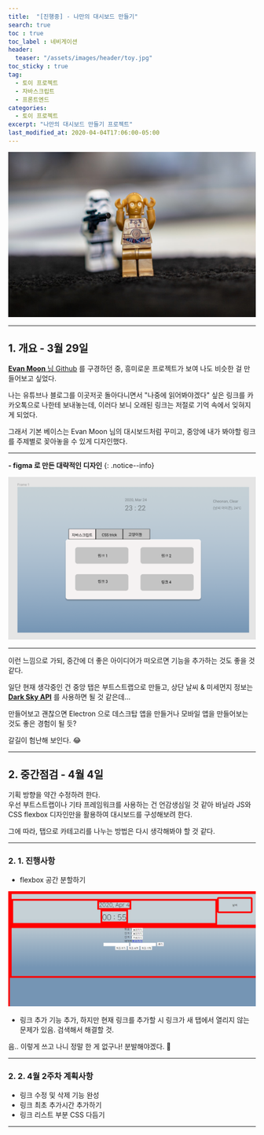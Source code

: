 ```yaml
---
title:  "[진행중] - 나만의 대시보드 만들기"
search: true
toc : true
toc_label : 네비게이션
header:
  teaser: "/assets/images/header/toy.jpg"
toc_sticky : true
tag:
  - 토이 프로젝트
  - 자바스크립트
  - 프론트엔드
categories:
  - 토이 프로젝트
excerpt: "나만의 대시보드 만들기 프로젝트"
last_modified_at: 2020-04-04T17:06:00-05:00
---
```

<img src = "/assets/images/header/toy.jpg">

---

## 1. 개요 - 3월 29일

[**Evan Moon** 님 Github](https://github.com/evan-moon/zarbis) 를 구경하던 중, 흥미로운 프로젝트가 보여 나도 비슷한 걸 만들어보고 싶었다.   

나는 유튜브나 블로그를 이곳저곳 돌아다니면서 "나중에 읽어봐야겠다" 싶은 링크를 카카오톡으로 나한테 보내놓는데, 이러다 보니 오래된 링크는 저절로 기억 속에서 잊혀지게 되었다.   

그래서 기본 베이스는 Evan Moon 님의 대시보드처럼 꾸미고, 중앙에 내가 봐야할 링크를 주제별로 꽂아놓을 수 있게 디자인했다.

---

**- figma 로 만든 대략적인 디자인**
{: .notice--info}

<img src = "/assets/images/2020-03-29-대시보드-프로젝트/figma.PNG">

---

이런 느낌으로 가되, 중간에 더 좋은 아이디어가 떠오르면 기능을 추가하는 것도 좋을 것 같다.

일단 현재 생각중인 건 중앙 탭은 부트스트랩으로 만들고, 상단 날씨 & 미세먼지 정보는 [**Dark Sky API**](https://darksky.net/dev) 를 사용하면 될 것 같은데...

만들어보고 괜찮으면 Electron 으로 데스크탑 앱을 만들거나 모바일 앱을 만들어보는 것도 좋은 경험이 될 듯?

갈길이 험난해 보인다. 😂

---

## 2. 중간점검 - 4월 4일    
기획 방향을 약간 수정하려 한다.   
우선 부트스트랩이나 기타 프레임워크를 사용하는 건 언감생심일 것 같아 바닐라 JS와 CSS flexbox 디자인만을 활용하여 대시보드를 구성해보려 한다.   

그에 따라, 탭으로 카테고리를 나누는 방법은 다시 생각해봐야 할 것 같다.

---

### 2. 1. 진행사항   

- flexbox 공간 분할하기
<img src = "/assets/images/2020-03-29-대시보드-프로젝트/중간점검.PNG">

- 링크 추가 기능 추가, 하지만 현재 링크를 추가할 시 링크가 새 탭에서 열리지 않는 문제가 있음. 검색해서 해결할 것.

음.. 이렇게 쓰고 나니 정말 한 게 없구나! 분발해야겠다. 🤣

---

### 2. 2. 4월 2주차 계획사항

- 링크 수정 및 삭제 기능 완성
- 링크 최초 추가시간 추가하기
- 링크 리스트 부분 CSS 다듬기

---
